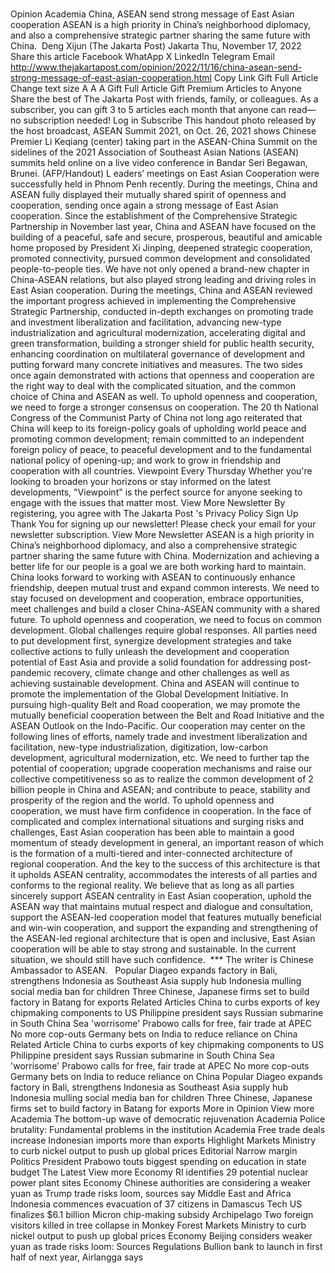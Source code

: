 # 

Opinion
Academia
China, ASEAN send strong message of East Asian cooperation
ASEAN is a high priority in China’s neighborhood diplomacy, and also a comprehensive strategic partner sharing the same future with China.&nbsp;
Deng Xijun
(The Jakarta Post)
Jakarta
Thu, November 17, 2022
Share this article
Facebook
WhatApp
X
LinkedIn
Telegram
Email
http://www.thejakartapost.com/opinion/2022/11/16/china-asean-send-strong-message-of-east-asian-cooperation.html
Copy Link
Gift Full Article
Change text size
A
A
A
Gift Full Article
Gift Premium Articles
to Anyone
Share the best of The Jakarta Post with friends, family, or colleagues. As a subscriber, you can gift 3 to 5 articles each month that anyone can read—no subscription needed!
Log in
Subscribe
This handout photo released by the host broadcast, ASEAN Summit 2021, on Oct. 26, 2021 shows Chinese Premier Li Keqiang (center) taking part in the ASEAN-China Summit on the sidelines of the 2021 Association of Southeast Asian Nations (ASEAN) summits held online on a live video conference in Bandar Seri Begawan, Brunei.  (AFP/Handout)
L
eaders’ meetings on East Asian Cooperation were successfully held in Phnom Penh recently. During the meetings, China and ASEAN fully displayed their mutually shared spirit of openness and cooperation, sending once again a strong message of East Asian cooperation.
Since the establishment of the Comprehensive Strategic Partnership in November last year, China and ASEAN have focused on the building of a peaceful, safe and secure, prosperous, beautiful and amicable home proposed by President Xi Jinping, deepened strategic cooperation, promoted connectivity, pursued common development and consolidated people-to-people ties.
We have not only opened a brand-new chapter in China-ASEAN relations, but also played strong leading and driving roles in East Asian cooperation.
During the meetings, China and ASEAN reviewed the important progress achieved in implementing the Comprehensive Strategic Partnership, conducted in-depth exchanges on promoting trade and investment liberalization and facilitation, advancing new-type industrialization and agricultural modernization, accelerating digital and green transformation, building a stronger shield for public health security, enhancing coordination on multilateral governance of development and putting forward many concrete initiatives and measures.
The two sides once again demonstrated with actions that openness and cooperation are the right way to deal with the complicated situation, and the common choice of China and ASEAN as well.
To uphold openness and cooperation, we need to forge a stronger consensus on cooperation. The 20
th
National Congress of the Communist Party of China not long ago reiterated that China will keep to its foreign-policy goals of upholding world peace and promoting common development; remain committed to an independent foreign policy of peace, to peaceful development and to the fundamental national policy of opening-up; and work to grow in friendship and cooperation with all countries.
Viewpoint
Every Thursday
Whether you're looking to broaden your horizons or stay informed on the latest developments, "Viewpoint" is the perfect source for anyone seeking to engage with the issues that matter most.
View More Newsletter
By registering, you agree with
The Jakarta Post
's
Privacy Policy
Sign Up
Thank You
for signing up our newsletter!
Please check your email for your newsletter subscription.
View More Newsletter
ASEAN is a high priority in China’s neighborhood diplomacy, and also a comprehensive strategic partner sharing the same future with China. Modernization and achieving a better life for our people is a goal we are both working hard to maintain.
China looks forward to working with ASEAN to continuously enhance friendship, deepen mutual trust and expand common interests. We need to stay focused on development and cooperation, embrace opportunities, meet challenges and build a closer China-ASEAN community with a shared future.
To uphold openness and cooperation, we need to focus on common development. Global challenges require global responses. All parties need to put development first, synergize development strategies and take collective actions to fully unleash the development and cooperation potential of East Asia and provide a solid foundation for addressing post-pandemic recovery, climate change and other challenges as well as achieving sustainable development.
China and ASEAN will continue to promote the implementation of the Global Development Initiative. In pursuing high-quality Belt and Road cooperation, we may promote the mutually beneficial cooperation between the Belt and Road Initiative and the ASEAN Outlook on the Indo-Pacific.
Our cooperation may center on the following lines of efforts, namely trade and investment liberalization and facilitation, new-type industrialization, digitization, low-carbon development, agricultural modernization, etc.
We need to further tap the potential of cooperation; upgrade cooperation mechanisms and raise our collective competitiveness so as to realize the common development of 2 billion people in China and ASEAN; and contribute to peace, stability and prosperity of the region and the world.
To uphold openness and cooperation, we must have firm confidence in cooperation. In the face of complicated and complex international situations and surging risks and challenges, East Asian cooperation has been able to maintain a good momentum of steady development in general, an important reason of which is the formation of a multi-tiered and inter-connected architecture of regional cooperation.
And the key to the success of this architecture is that it upholds ASEAN centrality, accommodates the interests of all parties and conforms to the regional reality.
We believe that as long as all parties sincerely support ASEAN centrality in East Asian cooperation, uphold the ASEAN way that maintains mutual respect and dialogue and consultation, support the ASEAN-led cooperation model that features mutually beneficial and win-win cooperation, and support the expanding and strengthening of the ASEAN-led regional architecture that is open and inclusive, East Asian cooperation will be able to stay strong and sustainable.
In the current situation, we should still have such confidence.
&nbsp;***
The writer is Chinese Ambassador to ASEAN.
&nbsp;
Popular
Diageo expands factory in Bali, strengthens Indonesia as Southeast Asia supply hub
Indonesia mulling social media ban for children
Three Chinese, Japanese firms set to build factory in Batang for exports
Related Articles
China to curbs exports of key chipmaking components to US
Philippine president says Russian submarine in South China Sea 'worrisome'
Prabowo calls for free, fair trade at APEC
No more cop-outs
Germany bets on India to reduce reliance on China
Related Article
China to curbs exports of key chipmaking components to US
Philippine president says Russian submarine in South China Sea 'worrisome'
Prabowo calls for free, fair trade at APEC
No more cop-outs
Germany bets on India to reduce reliance on China
Popular
Diageo expands factory in Bali, strengthens Indonesia as Southeast Asia supply hub
Indonesia mulling social media ban for children
Three Chinese, Japanese firms set to build factory in Batang for exports
More in Opinion
View more
Academia
The bottom-up wave of democratic rejuvenation
Academia
Police brutality: Fundamental problems in the institution
Academia
Free trade deals increase Indonesian imports more than exports
Highlight
Markets
Ministry to curb nickel output to push up global prices
Editorial
Narrow margin
Politics
President Prabowo touts biggest spending on education in state budget
The Latest
View more
Economy
RI identifies 29 potential nuclear power plant sites
Economy
Chinese authorities are considering a weaker yuan as Trump trade risks loom, sources say
Middle East and Africa
Indonesia commences evacuation of 37 citizens in Damascus
Tech
US finalizes $6.1 billion Micron chip-making subsidy
Archipelago
Two foreign visitors killed in tree collapse in Monkey Forest
Markets
Ministry to curb nickel output to push up global prices
Economy
Beijing considers weaker yuan as trade risks loom: Sources
Regulations
Bullion bank to launch in first half of next year, Airlangga says